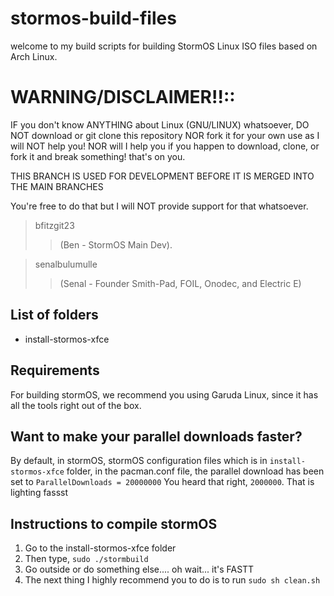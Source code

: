 # stormos-build-files

welcome to my build scripts for building StormOS Linux ISO files based on Arch Linux.

# WARNING/DISCLAIMER!!::

IF you don't know ANYTHING about Linux (GNU/LINUX) whatsoever, DO NOT download or git 
clone this repository NOR fork it for your own use as I will NOT help you! NOR will I 
help you if you happen to download, clone, or fork it and break something! that's on you. 

THIS BRANCH IS USED FOR DEVELOPMENT BEFORE IT IS MERGED INTO THE MAIN BRANCHES


You're free to do that but I will NOT provide support for that whatsoever.





> bfitzgit23 
>> (Ben - StormOS Main Dev).

> senalbulumulle 
>> (Senal - Founder Smith-Pad, FOIL, Onodec, and Electric E)



## List of folders 


- install-stormos-xfce


## Requirements
For building stormOS, we recommend you using Garuda Linux, since it has all 
the tools right out of the box. 



## Want to make your parallel downloads faster? 

By default, in stormOS, stormOS configuration files which is in `install-stormos-xfce`
folder, in the pacman.conf file, the parallel download has been set to `ParallelDownloads = 20000000`
You heard that right, `2000000`. That is lighting fassst



## Instructions to compile stormOS

1. Go to the install-stormos-xfce folder
2. Then type, `sudo ./stormbuild`
3. Go outside or do something else.... oh wait... it's FASTT
4. The next thing I highly recommend you to do is to run `sudo sh clean.sh`



